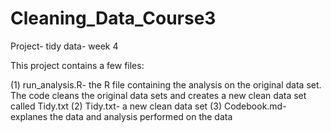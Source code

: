 # Cleaning_Data_Course3
Project- tidy data- week 4

This project contains a few files:

(1) run_analysis.R- the R file containing the analysis on the original data set. The code cleans the original data sets and creates a new clean data set called Tidy.txt
(2) Tidy.txt- a new clean data set
(3) Codebook.md- explanes the data and analysis performed on the data
